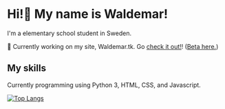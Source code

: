 # Hi!👋 My name is Waldemar!
I'm a elementary school student in Sweden.

🔭 Currently working on my site, Waldemar.tk. Go [check it out!](https://waldemar.tk)! ([Beta here.](https://beta.waldemar.tk))

## My skills
Currently programming using Python 3, HTML, CSS, and Javascript.

[![Top Langs](https://github-readme-stats.vercel.app/api/top-langs/?username=WaldemarBjornstrom&theme=omni&hide_border=true)](#)


<!--
**WaldemarBjornstrom/WaldemarBjornstrom** is a ✨ _special_ ✨ repository because its `README.md` (this file) appears on your GitHub profile.

Here are some ideas to get you started:

- 🔭 I’m currently working on ...
- 🌱 I’m currently learning ...
- 👯 I’m looking to collaborate on ...
- 🤔 I’m looking for help with ...
- 💬 Ask me about ...
- 📫 How to reach me: ...
- 😄 Pronouns: ...
- ⚡ Fun fact: ...
-->
